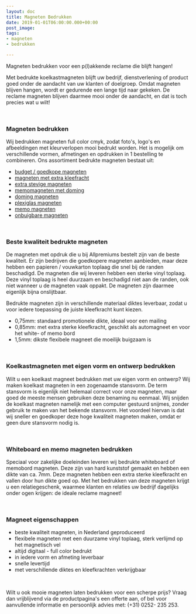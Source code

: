 ```yaml
---
layout: doc
title: Magneten Bedrukken
date: 2019-01-01T06:00:00.000+00:00
post_image: 
tags:
- magneten
- bedrukken

---
```

<p>Magneten bedrukken voor een p(l)akkende reclame die blijft hangen!</p>
<p> Met bedrukte koelkastmagneten blijft uw bedrijf, dienstverlening of product goed onder de aandacht van uw klanten of doelgroep. Omdat magneten blijven hangen, wordt er gedurende een lange tijd naar gekeken. De reclame magneten blijven daarmee mooi onder de aandacht, en dat is toch precies wat u wilt!</p>
<br>

<h3 class="pdp">Magneten bedrukken</h3>
<p>
<p>Wij bedrukken magneten full color cmyk, zodat foto's, logo's en afbeeldingen met kleurverlopen mooi bedrukt worden. Het is mogelijk om verschillende vormen, afmetingen en opdrukken in 1 bestelling te combineren. Ons assortiment bedrukte magneten bestaat uit:</p> 

<ul>
<li><a class="blue" href="https://www.allpremiums.nl/goedkope-magneten-bedrukken/" title="budget goedkope bedrukte magneten">budget / goedkope magneten</a></li>
  
<li><a class="blue" href="https://www.allpremiums.nl/magneten-bedrukken-extra-kleefkracht/" title="bedrukte magneten extra kleefkracht">magneten met extra kleefracht</a></li>
  
<li><a class="blue" href="https://www.allpremiums.nl/extra-stevige-magneten-bedrukken/" title="extra stevige magneten bedrukken">extra stevige magneten</a></li>
  
<li><a class="blue" href="https://www.allpremiums.nl/memomagneten-doming-bedrukken/" title="bedrukte memomagneten met doming">memomagneten met doming</a></li>  
 
<li><a class="blue" href="https://www.allpremiums.nl/doming-magneten-bedrukken/" title="bedrukte doming magneten">doming magneten</a></li>    
  
<li><a class="blue" href="https://www.allpremiums.nl/plexiglas-magneten-bedrukken/" title="bedrukte plexiglas magneten">plexiglas magneten</a></li>      
  
<li><a class="blue" href="https://www.allpremiums.nl/memomagneten-bedrukken/" title="bedrukte memo magneten">memo magneten</a></li>       
  
<li><a class="blue" href="https://www.allpremiums.nl/onbuigbare-magneten-bedrukken/" title="onbuigbare bedrukte magneten">onbuigbare magneten</a></li>    
</ul>
<br>
  
<h3 class="pdp">Beste kwaliteit bedrukte magneten</h3>
<p>
<p>De magneten met opdruk die u bij Allpremiums bestelt zijn van de beste kwaliteit. Er zijn bedrijven die goedkopere magneten aanbieden, maar deze hebben een papieren / vouwkarton toplaag die snel bij de randen beschadigd. De magneten die wij leveren hebben een sterke vinyl toplaag. Deze vinyl toplaag is heel duurzaam en beschadigd niet aan de randen, ook niet wanneer u de magneten vaak oppakt. De magneten zijn daarmee eigenlijk bijna onslijtbaar.</p>

<p>Bedrukte magneten zijn in verschillende materiaal diktes leverbaar, zodat u voor iedere toepassing de juiste kleefkracht kunt kiezen.</p>

<ul>
  <li>0,75mm: standaard promotionele dikte, ideaal voor een mailing</li>
  <li>0,85mm: met extra sterke kleefkracht, geschikt als automagneet en voor het white- of memo bord</li>
  <li>1,5mm: dikste flexibele magneet die moeilijk buigzaam is</li>
  </ul>
<p>
<br>

<h3 class="pdp">Koelkastmagneten met eigen vorm en ontwerp bedrukken</h3>
<p>
<p>Wilt u een koelkast magneet bedrukken met uw eigen vorm en ontwerp? Wij maken koelkast magneten in een zogenaamde stansvorm. De term stansvorm is eigenlijk niet helemaal correct voor onze magneten, maar goed de meeste mensen gebruiken deze benaming nu eenmaal. Wij snijden de koelkast magneten namelijk met een computer gestuurd snijmes, zonder gebruik te maken van het bekende stansvorm. Het voordeel hiervan is dat wij sneller en goedkoper deze hoge kwaliteit magneten maken, omdat er geen dure stansvorm nodig is.</p>
<br>  

<h3 class="pdp">Whiteboard en memo magneten bedrukken</h3>
<p>
<p>Speciaal voor zakelijke doeleinden leveren wij bedrukte whiteboard of memobord magneten. Deze zijn van hard kunststof gemaakt en hebben een dikte van ca. 7mm. Deze magneten hebben een extra sterke kleefkracht en vallen door hun dikte goed op. Met het bedrukken van deze magneten krijgt u een relatiegeschenk, waarmee klanten en relaties uw bedrijf dagelijks onder ogen krijgen: de ideale reclame magneet!</p>
<br>

<h3 class="pdp">Magneet eigenschappen</h3>
<p>
<ul>
  <li>beste kwaliteit magneten, in Nederland geproduceerd</li>
  <li>flexibele magneten met een duurzame vinyl toplaag, sterk verlijmd op het magnetisch vel</li>
  <li>altijd digitaal - full color bedrukt</li>
  <li>in iedere vorm en afmeting leverbaar</li>
  <li>snelle levertijd</li>
  <li>met verschillende diktes en kleefkrachten verkrijgbaar</li>
</ul>
<br>

<p>Wilt u ook mooie magneten laten bedrukken voor een scherpe prijs?
Vraag dan vrijblijvend via de productpagina's een offerte aan, of bel voor aanvullende informatie en persoonlijk advies met: (+31) 0252- 235 253.</p>
